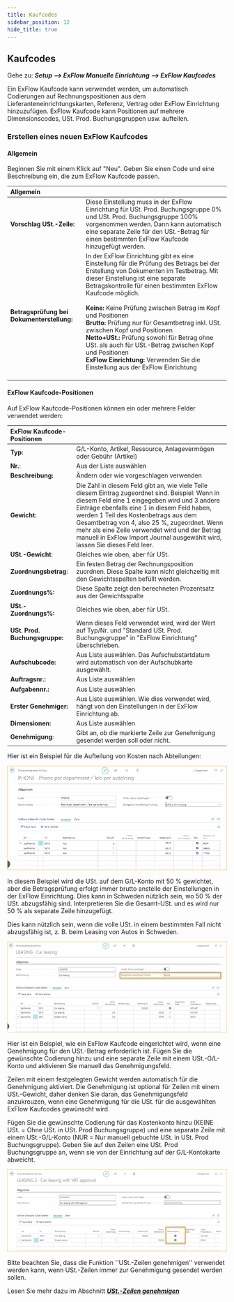 ```yaml
---
title: Kaufcodes
sidebar_position: 12
hide_title: true
---
```

## Kaufcodes
 
Gehe zu: ***Setup \--\> ExFlow Manuelle Einrichtung \--\> ExFlow Kaufcodes***
 
Ein ExFlow Kaufcode kann verwendet werden, um automatisch Codierungen auf Rechnungspositionen aus dem Lieferanteneinrichtungskarten, Referenz, Vertrag oder ExFlow Einrichtung hinzuzufügen. ExFlow Kaufcode kann Positionen auf mehrere Dimensionscodes, USt. Prod. Buchungsgruppen usw. aufteilen.
 
### Erstellen eines neuen ExFlow Kaufcodes
 
#### Allgemein
Beginnen Sie mit einem Klick auf "Neu". Geben Sie einen Code und eine Beschreibung ein, die zum ExFlow Kaufcode passen.
 
| Allgemein      |    |
|:-|:-|
| **Vorschlag USt.-Zeile:**             | Diese Einstellung muss in der ExFlow Einrichtung für USt. Prod. Buchungsgruppe 0% und USt. Prod. Buchungsgruppe 100% vorgenommen werden. Dann kann automatisch eine separate Zeile für den USt.-Betrag für einen bestimmten ExFlow Kaufcode hinzugefügt werden.
| **Betragsprüfung bei Dokumenterstellung:**   | In der ExFlow Einrichtung gibt es eine Einstellung für die Prüfung des Betrags bei der Erstellung von Dokumenten im Testbetrag. Mit dieser Einstellung ist eine separate Betragskontrolle für einen bestimmten ExFlow Kaufcode möglich. <br/><br/>**Keine:** Keine Prüfung zwischen Betrag im Kopf und Positionen <br/> **Brutto:** Prüfung nur für Gesamtbetrag inkl. USt. zwischen Kopf und Positionen <br/>**Netto+USt.:** Prüfung sowohl für Betrag ohne USt. als auch für USt.-Betrag zwischen Kopf und Positionen <br/>**ExFlow Einrichtung:** Verwenden Sie die Einstellung aus der ExFlow Einrichtung <br/><br/>
 
#### ExFlow Kaufcode-Positionen
 
Auf ExFlow Kaufcode-Positionen können ein oder mehrere Felder verwendet werden:
 
| ExFlow Kaufcode-Positionen      | |
|:-|:-|
|**Typ:**                      | G/L-Konto, Artikel, Ressource, Anlagevermögen oder Gebühr (Artikel)
| **Nr.**:                      | Aus der Liste auswählen
| **Beschreibung:**              | Ändern oder wie vorgeschlagen verwenden
| **Gewicht:**                   | Die Zahl in diesem Feld gibt an, wie viele Teile diesem Eintrag zugeordnet sind. Beispiel: Wenn in diesem Feld eine 1 eingegeben wird und 3 andere Einträge ebenfalls eine 1 in diesem Feld haben, werden 1 Teil des Kostenbetrags aus dem Gesamtbetrag von 4, also 25 %, zugeordnet. Wenn mehr als eine Zeile verwendet wird und der Betrag manuell in ExFlow Import Journal ausgewählt wird, lassen Sie dieses Feld leer.
| **USt.-Gewicht**:               | Gleiches wie oben, aber für USt.
| **Zuordnungsbetrag**:        | Ein festen Betrag der Rechnungsposition zuordnen. Diese Spalte kann nicht gleichzeitig mit den Gewichtsspalten befüllt werden.
| **Zuordnungs%:**             | Diese Spalte zeigt den berechneten Prozentsatz aus der Gewichtsspalte
| **USt.-Zuordnungs%:**         | Gleiches wie oben, aber für USt.
| **USt. Prod. Buchungsgruppe:**  | Wenn dieses Feld verwendet wird, wird der Wert auf Typ/Nr. und "Standard USt. Prod. Buchungsgruppe" in "ExFlow Einrichtung" überschrieben.
| **Aufschubcode:**            | Aus Liste auswählen. Das Aufschubstartdatum wird automatisch von der Aufschubkarte ausgewählt.
| **Auftragsnr.:**                  | Aus Liste auswählen
| **Aufgabennr.:**             | Aus Liste auswählen
| **Erster Genehmiger:**           | Aus Liste auswählen. Wie dies verwendet wird, hängt von den Einstellungen in der ExFlow Einrichtung ab.
| **Dimensionen:**               | Aus Liste auswählen
| **Genehmigung**:                 | Gibt an, ob die markierte Zeile zur Genehmigung gesendet werden soll oder nicht.

 
Hier ist ein Beispiel für die Aufteilung von Kosten nach Abteilungen:
 
![ExFlow Kaufcode-Karte](./../../images/puchase-code-001.png)
 
In diesem Beispiel wird die USt. auf dem G/L-Konto mit 50 % gewichtet, aber die Betragsprüfung erfolgt immer brutto anstelle der Einstellungen in der ExFlow Einrichtung. Dies kann in Schweden nützlich sein, wo 50 % der USt. abzugsfähig sind. Interpretieren Sie die Gesamt-USt. und es wird nur 50 % als separate Zeile hinzugefügt.
 
Dies kann nützlich sein, wenn die volle USt. in einem bestimmten Fall nicht abzugsfähig ist, z. B. beim Leasing von Autos in Schweden.
 
![ExFlow Kaufcode-Karte](./../../images/puchase-code-002.png)
 
Hier ist ein Beispiel, wie ein ExFlow Kaufcode eingerichtet wird, wenn eine Genehmigung für den USt.-Betrag erforderlich ist. Fügen Sie die gewünschte Codierung hinzu und eine separate Zeile mit einem USt.-G/L-Konto und aktivieren Sie manuell das Genehmigungsfeld.

Zeilen mit einem festgelegten Gewicht werden automatisch für die Genehmigung aktiviert. Die Genehmigung ist optional für Zeilen mit einem USt.-Gewicht, daher denken Sie daran, das Genehmigungsfeld anzukreuzen, wenn eine Genehmigung für die USt. für die ausgewählten ExFlow Kaufcodes gewünscht wird.

Fügen Sie die gewünschte Codierung für das Kostenkonto hinzu (KEINE USt. = Ohne USt. in USt. Prod Buchungsgruppe) und eine separate Zeile mit einem USt.-G/L-Konto (NUR = Nur manuell gebuchte USt. in USt. Prod Buchungsgruppe). Geben Sie auf den Zeilen eine USt. Prod Buchungsgruppe an, wenn sie von der Einrichtung auf der G/L-Kontokarte abweicht.

![ExFlow Kaufcode-Karte](./../../images/puchase-code-003.png)


Bitte beachten Sie, dass die Funktion ''USt.-Zeilen genehmigen'' verwendet werden kann, wenn USt.-Zeilen immer zur Genehmigung gesendet werden sollen.

Lesen Sie mehr dazu im Abschnitt [***USt.-Zeilen genehmigen***](https://docs.exflow.cloud/business-central/docs/user-manual/business-functionality/approve-vat-lines)
